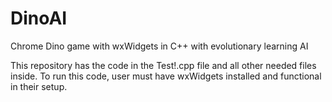 # DinoAI
Chrome Dino game with wxWidgets in C++ with evolutionary learning AI

This repository has the code in the Test!.cpp file and all other needed files inside. To run this code, user must have wxWidgets installed and functional in their setup.
